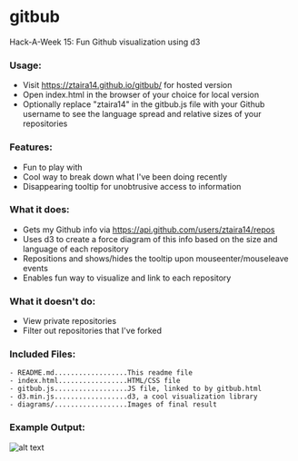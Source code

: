 # gitbub
Hack-A-Week 15: Fun Github visualization using d3

### Usage:
- Visit https://ztaira14.github.io/gitbub/ for hosted version
- Open index.html in the browser of your choice for local version
- Optionally replace "ztaira14" in the gitbub.js file with your Github username
to see the language spread and relative sizes of your repositories

### Features:
- Fun to play with
- Cool way to break down what I've been doing recently
- Disappearing tooltip for unobtrusive access to information

### What it does:
- Gets my Github info via https://api.github.com/users/ztaira14/repos
- Uses d3 to create a force diagram of this info based on the size and language
of each repository
- Repositions and shows/hides the tooltip upon mouseenter/mouseleave events
- Enables fun way to visualize and link to each repository

### What it doesn't do:
- View private repositories
- Filter out repositories that I've forked

### Included Files:
```
- README.md..................This readme file
- index.html.................HTML/CSS file
- gitbub.js..................JS file, linked to by gitbub.html
- d3.min.js..................d3, a cool visualization library
- diagrams/..................Images of final result
```

### Example Output:
![alt text](https://github.com/ztaira14/gitbub/blob/master/diagrams/gitbub.png "Repositories as of 2-1-2017")
